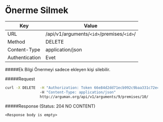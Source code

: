 Önerme Silmek
=======================
| Key             | Value              |
| ----------------|--------------------|
| URL             | /api/v1/arguments/`<id>`/premises/`<id>`/ |
| Method          | DELETE               |
| Content-Type    | application/json   |
| Authentication  | Evet               |

#####Ek Bilgi
Önermeyi sadece ekleyen kişi silebilir.

#####Request

```bash
curl -X DELETE  -H "Authorization: Token 66e84d2dd71ecb992c9baa331c72eca58f239909"
                -H "Content-Type: application/json"
                http://arguman.org/api/v1/arguments/9/premises/10/
```

#####Response (Status: 204 NO CONTENT)

  `<Response body is empty>`
